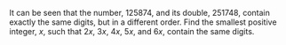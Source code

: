 It can be seen that the number, $125874$, and its double, $251748$, contain exactly the same digits, but in a different order.
Find the smallest positive integer, $x$, such that $2x$, $3x$, $4x$, $5x$, and $6x$, contain the same digits.